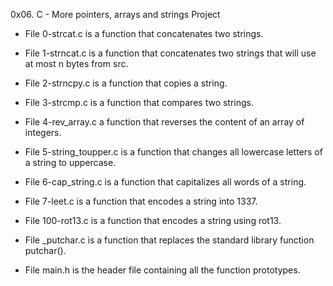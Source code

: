 
0x06. C - More pointers, arrays and strings Project


- File 0-strcat.c is a function that concatenates two strings.



-  File 1-strncat.c is a function that concatenates two strings that will use at most n bytes from src.



-  File 2-strncpy.c is a function that copies a string.



-  File 3-strcmp.c is a function that compares two strings.




-  File 4-rev_array.c a function that reverses the content of an array of integers.




-  File 5-string_toupper.c is a function that changes all lowercase letters of a string to uppercase.




-  File 6-cap_string.c is a function that capitalizes all words of a string.




-  File 7-leet.c is a function that encodes a string into 1337.




-  File 100-rot13.c is a function that encodes a string using rot13.




-  File _putchar.c is a function that replaces the standard library function putchar().




-  File main.h is the header file containing all the function prototypes.
